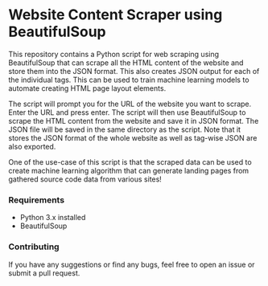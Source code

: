 # Website Content Scraper using BeautifulSoup
This repository contains a Python script for web scraping using BeautifulSoup that can scrape all the HTML content of the website and store them into the JSON format. This also creates JSON output for each of the individual tags. This can be used to train machine learning models to automate creating HTML page layout elements.

The script will prompt you for the URL of the website you want to scrape. Enter the URL and press enter. The script will then use BeautifulSoup to scrape the HTML content from the website and save it in JSON format. The JSON file will be saved in the same directory as the script. Note that it stores the JSON format of the whole website as well as tag-wise JSON are also exported.

One of the use-case of this script is that the scraped data can be used to create machine learning algorithm that can generate landing pages from gathered source code data from various sites!

### Requirements
- Python 3.x installed
- BeautifulSoup

### Contributing

If you have any suggestions or find any bugs, feel free to open an issue or submit a pull request.
